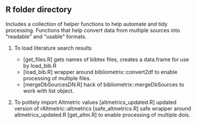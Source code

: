 ## R folder directory
Includes a collection of helper functions to help automate and tidy processing.
Functions that help convert data from multiple sources into "readable" and  "usable" formats.

1. To load literature search results
   -  [get_files.R] gets names of bibtex files, creates a data.frame for use by load_bib.R
   -  [load_bib.R] wrapper around bibliometrix::convert2df to enable processing of multiple files.
   -  [mergeDbSourcesDN.R] hack of bibliometrix::mergeDbSources to work with list object.


2. To politely import Altmetric values 
 [altmetrics_updated.R] updated version of rAltmetric::altmetrics
 [safe_altmetrics.R] safe wrapper around altmetrics_updated.R
 [get_altm.R] to enable processing of multiple dois.